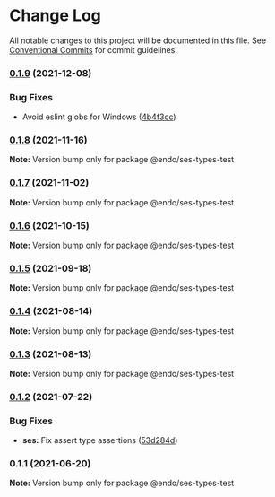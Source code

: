 # Change Log

All notable changes to this project will be documented in this file.
See [Conventional Commits](https://conventionalcommits.org) for commit guidelines.

### [0.1.9](https://github.com/endojs/endo/compare/@endo/ses-types-test@0.1.8...@endo/ses-types-test@0.1.9) (2021-12-08)


### Bug Fixes

* Avoid eslint globs for Windows ([4b4f3cc](https://github.com/endojs/endo/commit/4b4f3ccaf3f5e8d53faefb4264db343dd603bf80))



### [0.1.8](https://github.com/endojs/endo/compare/@endo/ses-types-test@0.1.7...@endo/ses-types-test@0.1.8) (2021-11-16)

**Note:** Version bump only for package @endo/ses-types-test





### [0.1.7](https://github.com/endojs/endo/compare/@endo/ses-types-test@0.1.6...@endo/ses-types-test@0.1.7) (2021-11-02)

**Note:** Version bump only for package @endo/ses-types-test





### [0.1.6](https://github.com/endojs/endo/compare/@endo/ses-types-test@0.1.5...@endo/ses-types-test@0.1.6) (2021-10-15)

**Note:** Version bump only for package @endo/ses-types-test





### [0.1.5](https://github.com/endojs/endo/compare/@endo/ses-types-test@0.1.4...@endo/ses-types-test@0.1.5) (2021-09-18)

**Note:** Version bump only for package @endo/ses-types-test





### [0.1.4](https://github.com/endojs/endo/compare/@endo/ses-types-test@0.1.3...@endo/ses-types-test@0.1.4) (2021-08-14)

**Note:** Version bump only for package @endo/ses-types-test





### [0.1.3](https://github.com/endojs/endo/compare/@endo/ses-types-test@0.1.2...@endo/ses-types-test@0.1.3) (2021-08-13)

**Note:** Version bump only for package @endo/ses-types-test





### [0.1.2](https://github.com/endojs/endo/compare/@endo/ses-types-test@0.1.1...@endo/ses-types-test@0.1.2) (2021-07-22)


### Bug Fixes

* **ses:** Fix assert type assertions ([53d284d](https://github.com/endojs/endo/commit/53d284d04eebed57ccaf19b43a1ff9a71393cc6b))



### 0.1.1 (2021-06-20)

**Note:** Version bump only for package @endo/ses-types-test
